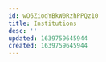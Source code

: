 ```yaml
---
id: wO6ZiodYBkW0RzhPPQz10
title: Institutions
desc: ''
updated: 1639759645944
created: 1639759645944
---
```


